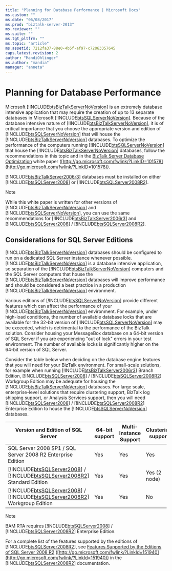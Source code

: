 ```yaml
---
title: "Planning for Database Performance | Microsoft Docs"
ms.custom: ""
ms.date: "06/08/2017"
ms.prod: "biztalk-server-2013"
ms.reviewer: ""
ms.suite: ""
ms.tgt_pltfrm: ""
ms.topic: "article"
ms.assetid: 7212fa37-88e0-4b5f-af97-c72063357645
caps.latest.revision: 2
author: "MandiOhlinger"
ms.author: "mandia"
manager: "anneta"
---
```

# Planning for Database Performance
Microsoft [!INCLUDE[btsBizTalkServerNoVersion](../includes/btsbiztalkservernoversion-md.md)] is an extremely database intensive application that may require the creation of up to 13 separate databases in Microsoft [!INCLUDE[btsSQLServerNoVersion](../includes/btssqlservernoversion-md.md)]. Because of the database intensive nature of [!INCLUDE[btsBizTalkServerNoVersion](../includes/btsbiztalkservernoversion-md.md)], it is of critical importance that you choose the appropriate version and edition of [!INCLUDE[btsSQLServerNoVersion](../includes/btssqlservernoversion-md.md)] that will house the [!INCLUDE[btsBizTalkServerNoVersion](../includes/btsbiztalkservernoversion-md.md)] databases. To optimize the performance of the computers running [!INCLUDE[btsSQLServerNoVersion](../includes/btssqlservernoversion-md.md)] that house the [!INCLUDE[btsBizTalkServerNoVersion](../includes/btsbiztalkservernoversion-md.md)] databases, follow the recommendations in this topic and in the [BizTalk Server Database Optimization](http://go.microsoft.com/fwlink/?LinkID=101578) white paper ([http://go.microsoft.com/fwlink/?LinkID=101578](http://go.microsoft.com/fwlink/?LinkID=101578)).  
  
 [!INCLUDE[btsBizTalkServer2006r3](../includes/btsbiztalkserver2006r3-md.md)] databases must be installed on either [!INCLUDE[btsSQLServer2008](../includes/btssqlserver2008-md.md)] or [!INCLUDE[btsSQLServer2008R2](../includes/btssqlserver2008r2-md.md)].  
  
> [!NOTE]  
>  While this white paper is written for other versions of [!INCLUDE[btsBizTalkServerNoVersion](../includes/btsbiztalkservernoversion-md.md)] and [!INCLUDE[btsSQLServerNoVersion](../includes/btssqlservernoversion-md.md)], you can use the same recommendations for [!INCLUDE[btsBizTalkServer2006r3](../includes/btsbiztalkserver2006r3-md.md)] and [!INCLUDE[btsSQLServer2008](../includes/btssqlserver2008-md.md)] / [!INCLUDE[btsSQLServer2008R2](../includes/btssqlserver2008r2-md.md)].  
  
## Considerations for SQL Server Editions  
 [!INCLUDE[btsBizTalkServerNoVersion](../includes/btsbiztalkservernoversion-md.md)] databases should be configured to run on a dedicated SQL Server instance whenever possible. [!INCLUDE[btsBizTalkServerNoVersion](../includes/btsbiztalkservernoversion-md.md)] is a database intensive application, so separation of the [!INCLUDE[btsBizTalkServerNoVersion](../includes/btsbiztalkservernoversion-md.md)] computers and the SQL Server computers that house the [!INCLUDE[btsBizTalkServerNoVersion](../includes/btsbiztalkservernoversion-md.md)] databases will improve performance and should be considered a best practice in a production [!INCLUDE[btsBizTalkServerNoVersion](../includes/btsbiztalkservernoversion-md.md)] environment.  
  
 Various editions of [!INCLUDE[btsSQLServerNoVersion](../includes/btssqlservernoversion-md.md)] provide different features which can affect the performance of your [!INCLUDE[btsBizTalkServerNoVersion](../includes/btsbiztalkservernoversion-md.md)] environment. For example, under high-load conditions, the number of available database locks that are available for the 32-bit version of [!INCLUDE[btsSQLServerNoVersion](../includes/btssqlservernoversion-md.md)] may be exceeded, which is detrimental to the performance of the BizTalk solution. Consider housing your MessageBox database on a 64-bit version of SQL Server if you are experiencing "out of lock" errors in your test environment. The number of available locks is significantly higher on the 64-bit version of SQL Server.  
  
 Consider the table below when deciding on the database engine features that you will need for your BizTalk environment. For small-scale solutions, for example when running [!INCLUDE[btsBizTalkServer2006r3](../includes/btsbiztalkserver2006r3-md.md)] Branch Edition, [!INCLUDE[btsSQLServer2008](../includes/btssqlserver2008-md.md)] / [!INCLUDE[btsSQLServer2008R2](../includes/btssqlserver2008r2-md.md)] Workgroup Edition may be adequate for housing the [!INCLUDE[btsBizTalkServerNoVersion](../includes/btsbiztalkservernoversion-md.md)] databases. For large scale, enterprise-level solutions that require clustering support, BizTalk log shipping support, or Analysis Services support, then you will need [!INCLUDE[btsSQLServer2008](../includes/btssqlserver2008-md.md)] / [!INCLUDE[btsSQLServer2008R2](../includes/btssqlserver2008r2-md.md)] Enterprise Edition to house the [!INCLUDE[btsSQLServerNoVersion](../includes/btssqlservernoversion-md.md)] databases.  
  
|Version and Edition of SQL Server|64-bit support|Multi-Instance Support|Clustering support|Analysis Services|  
|---------------------------------------|---------------------|-----------------------------|------------------------|-----------------------|  
|SQL Server 2008 SP1 / SQL Server 2008 R2 Enterprise Edition|Yes|Yes|Yes|Yes|  
|[!INCLUDE[btsSQLServer2008](../includes/btssqlserver2008-md.md)] / [!INCLUDE[btsSQLServer2008R2](../includes/btssqlserver2008r2-md.md)] Standard Edition|Yes|Yes|Yes (2 node)|Yes|  
|[!INCLUDE[btsSQLServer2008](../includes/btssqlserver2008-md.md)] / [!INCLUDE[btsSQLServer2008R2](../includes/btssqlserver2008r2-md.md)] Workgroup Edition|Yes|Yes|No|No|  
  
> [!NOTE]  
>  BAM RTA requires [!INCLUDE[btsSQLServer2008](../includes/btssqlserver2008-md.md)] / [!INCLUDE[btsSQLServer2008R2](../includes/btssqlserver2008r2-md.md)] Enterprise Edition.  
  
 For a complete list of the features supported by the editions of [!INCLUDE[btsSQLServer2008R2](../includes/btssqlserver2008r2-md.md)], see [Features Supported by the Editions of SQL Server 2008 R2](http://go.microsoft.com/fwlink/?LinkId=151940) ([http://go.microsoft.com/fwlink/?LinkId=151940](http://go.microsoft.com/fwlink/?LinkId=151940)) in the [!INCLUDE[btsSQLServer2008R2](../includes/btssqlserver2008r2-md.md)] documentation.